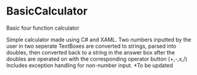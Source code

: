 # BasicCalculator
Basic four function calculator

Simple calculator made using C# and XAML. Two numbers inputted by the user in two seperate TextBoxes are converted to strings, parsed into doubles, then converted back to a string in the answer box after the doubles are operated on with the corresponding operator button (+,-,x,/) Includes exception handling for non-number input. *To be updated 
